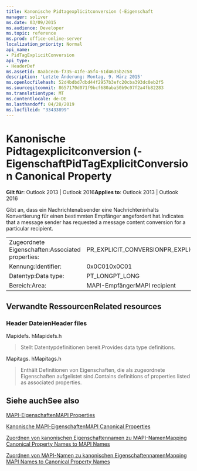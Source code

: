 ```yaml
---
title: Kanonische Pidtagexplicitconversion (-Eigenschaft
manager: soliver
ms.date: 03/09/2015
ms.audience: Developer
ms.topic: reference
ms.prod: office-online-server
localization_priority: Normal
api_name:
- PidTagExplicitConversion
api_type:
- HeaderDef
ms.assetid: 8aabcec6-f735-41fe-a5f4-61d4635b2c58
description: 'Letzte Änderung: Montag, 9. März 2015'
ms.openlocfilehash: 52d4bdbd7dbd44f2957b3efc20cba393dc0eb2f5
ms.sourcegitcommit: 8657170d071f9bcf680aba50b9c07f2a4fb82283
ms.translationtype: MT
ms.contentlocale: de-DE
ms.lasthandoff: 04/28/2019
ms.locfileid: "33433899"
---
```

# <a name="pidtagexplicitconversion-canonical-property"></a><span data-ttu-id="068c9-103">Kanonische Pidtagexplicitconversion (-Eigenschaft</span><span class="sxs-lookup"><span data-stu-id="068c9-103">PidTagExplicitConversion Canonical Property</span></span>

  
  
<span data-ttu-id="068c9-104">**Gilt für**: Outlook 2013 | Outlook 2016</span><span class="sxs-lookup"><span data-stu-id="068c9-104">**Applies to**: Outlook 2013 | Outlook 2016</span></span> 
  
<span data-ttu-id="068c9-105">Gibt an, dass ein Nachrichtenabsender eine Nachrichteninhalts Konvertierung für einen bestimmten Empfänger angefordert hat.</span><span class="sxs-lookup"><span data-stu-id="068c9-105">Indicates that a message sender has requested a message content conversion for a particular recipient.</span></span>
  
|||
|:-----|:-----|
|<span data-ttu-id="068c9-106">Zugeordnete Eigenschaften:</span><span class="sxs-lookup"><span data-stu-id="068c9-106">Associated properties:</span></span>  <br/> |<span data-ttu-id="068c9-107">PR_EXPLICIT_CONVERSION</span><span class="sxs-lookup"><span data-stu-id="068c9-107">PR_EXPLICIT_CONVERSION</span></span>  <br/> |
|<span data-ttu-id="068c9-108">Kennung:</span><span class="sxs-lookup"><span data-stu-id="068c9-108">Identifier:</span></span>  <br/> |<span data-ttu-id="068c9-109">0x0C01</span><span class="sxs-lookup"><span data-stu-id="068c9-109">0x0C01</span></span>  <br/> |
|<span data-ttu-id="068c9-110">Datentyp:</span><span class="sxs-lookup"><span data-stu-id="068c9-110">Data type:</span></span>  <br/> |<span data-ttu-id="068c9-111">PT_LONG</span><span class="sxs-lookup"><span data-stu-id="068c9-111">PT_LONG</span></span>  <br/> |
|<span data-ttu-id="068c9-112">Bereich:</span><span class="sxs-lookup"><span data-stu-id="068c9-112">Area:</span></span>  <br/> |<span data-ttu-id="068c9-113">MAPI-Empfänger</span><span class="sxs-lookup"><span data-stu-id="068c9-113">MAPI recipient</span></span>  <br/> |
   
## <a name="related-resources"></a><span data-ttu-id="068c9-114">Verwandte Ressourcen</span><span class="sxs-lookup"><span data-stu-id="068c9-114">Related resources</span></span>

### <a name="header-files"></a><span data-ttu-id="068c9-115">Header Dateien</span><span class="sxs-lookup"><span data-stu-id="068c9-115">Header files</span></span>

<span data-ttu-id="068c9-116">Mapidefs. h</span><span class="sxs-lookup"><span data-stu-id="068c9-116">Mapidefs.h</span></span>
  
> <span data-ttu-id="068c9-117">Stellt Datentypdefinitionen bereit.</span><span class="sxs-lookup"><span data-stu-id="068c9-117">Provides data type definitions.</span></span>
    
<span data-ttu-id="068c9-118">Mapitags. h</span><span class="sxs-lookup"><span data-stu-id="068c9-118">Mapitags.h</span></span>
  
> <span data-ttu-id="068c9-119">Enthält Definitionen von Eigenschaften, die als zugeordnete Eigenschaften aufgelistet sind.</span><span class="sxs-lookup"><span data-stu-id="068c9-119">Contains definitions of properties listed as associated properties.</span></span>
    
## <a name="see-also"></a><span data-ttu-id="068c9-120">Siehe auch</span><span class="sxs-lookup"><span data-stu-id="068c9-120">See also</span></span>



[<span data-ttu-id="068c9-121">MAPI-Eigenschaften</span><span class="sxs-lookup"><span data-stu-id="068c9-121">MAPI Properties</span></span>](mapi-properties.md)
  
[<span data-ttu-id="068c9-122">Kanonische MAPI-Eigenschaften</span><span class="sxs-lookup"><span data-stu-id="068c9-122">MAPI Canonical Properties</span></span>](mapi-canonical-properties.md)
  
[<span data-ttu-id="068c9-123">Zuordnen von kanonischen Eigenschaftennamen zu MAPI-Namen</span><span class="sxs-lookup"><span data-stu-id="068c9-123">Mapping Canonical Property Names to MAPI Names</span></span>](mapping-canonical-property-names-to-mapi-names.md)
  
[<span data-ttu-id="068c9-124">Zuordnen von MAPI-Namen zu kanonischen Eigenschaftennamen</span><span class="sxs-lookup"><span data-stu-id="068c9-124">Mapping MAPI Names to Canonical Property Names</span></span>](mapping-mapi-names-to-canonical-property-names.md)

